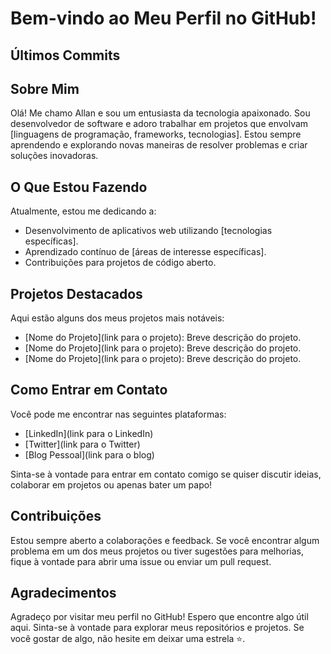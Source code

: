 # Bem-vindo ao Meu Perfil no GitHub!

## Últimos Commits

<!-- START_SECTION:commits -->
<!-- END_SECTION:commits -->

## Sobre Mim

Olá! Me chamo Allan e sou um entusiasta da tecnologia apaixonado. Sou desenvolvedor de software e adoro trabalhar em projetos que envolvam [linguagens de programação, frameworks, tecnologias]. Estou sempre aprendendo e explorando novas maneiras de resolver problemas e criar soluções inovadoras.

## O Que Estou Fazendo

Atualmente, estou me dedicando a:

- Desenvolvimento de aplicativos web utilizando [tecnologias específicas].
- Aprendizado contínuo de [áreas de interesse específicas].
- Contribuições para projetos de código aberto.

## Projetos Destacados

Aqui estão alguns dos meus projetos mais notáveis:

- [Nome do Projeto](link para o projeto): Breve descrição do projeto.
- [Nome do Projeto](link para o projeto): Breve descrição do projeto.
- [Nome do Projeto](link para o projeto): Breve descrição do projeto.

## Como Entrar em Contato

Você pode me encontrar nas seguintes plataformas:

- [LinkedIn](link para o LinkedIn)
- [Twitter](link para o Twitter)
- [Blog Pessoal](link para o blog)

Sinta-se à vontade para entrar em contato comigo se quiser discutir ideias, colaborar em projetos ou apenas bater um papo!

## Contribuições

Estou sempre aberto a colaborações e feedback. Se você encontrar algum problema em um dos meus projetos ou tiver sugestões para melhorias, fique à vontade para abrir uma issue ou enviar um pull request.

## Agradecimentos

Agradeço por visitar meu perfil no GitHub! Espero que encontre algo útil aqui. Sinta-se à vontade para explorar meus repositórios e projetos. Se você gostar de algo, não hesite em deixar uma estrela ⭐️.
